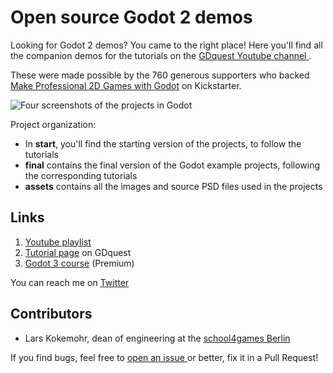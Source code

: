 # Open source Godot 2 demos

Looking for Godot 2 demos? You came to the right place! Here you'll find all the companion demos for the tutorials on the [ GDquest Youtube channel ](http://youtube.com/c/gdquest).

These were made possible by the 760 generous supporters who backed [Make Professional 2D Games with Godot](https://www.kickstarter.com/projects/gdquest/make-professional-2d-games-godot-engine-online-cou) on Kickstarter.

![Four screenshots of the projects in Godot](https://raw.githubusercontent.com/GDquest/Godot-engine-tutorial-demos/master/img/godot-3-demos-fs8.png)

Project organization:

- In **start**, you'll find the starting version of the projects, to follow the tutorials
- **final** contains the final version of the Godot example projects, following the corresponding tutorials
- **assets** contains all the images and source PSD files used in the projects

## Links

1. [Youtube playlist](https://www.youtube.com/playlist?list=PLhqJJNjsQ7KEr_YlibZ3SBuzfw9xwGduK)
2. [Tutorial page](http://gdquest.com/tutorial/game-design/godot/30-days-free-game-creation-tutorial/) on GDquest
3. [Godot 3 course](https://gumroad.com/gdquest) (Premium)

You can reach me on [ Twitter ](https://twitter.com/NathanGDquest)

## Contributors

- Lars Kokemohr, dean of engineering at the [school4games Berlin](http://school4games.net/)

If you find bugs, feel free to [ open an issue ](https://github.com/GDquest/Godot-engine-tutorial-demos) or better, fix it in a Pull Request!
